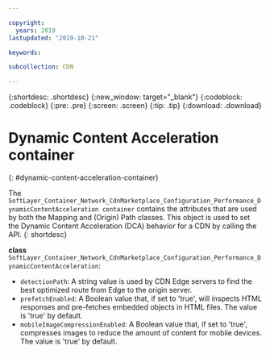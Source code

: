 ```yaml
---

copyright:
  years: 2019
lastupdated: "2019-10-21"

keywords:  

subcollection: CDN

---
```


{:shortdesc: .shortdesc}
{:new_window: target="_blank"}
{:codeblock: .codeblock}
{:pre: .pre}
{:screen: .screen}
{:tip: .tip}
{:download: .download}

# Dynamic Content Acceleration container
{: #dynamic-content-acceleration-container}

The `SoftLayer_Container_Network_CdnMarketplace_Configuration_Performance_DynamicContentAcceleration container` contains the attributes that are used by both the Mapping and (Origin) Path classes. This object is used to set the Dynamic Content Acceleration (DCA) behavior for a CDN by calling the API.
{: shortdesc}

**class** `SoftLayer_Container_Network_CdnMarketplace_Configuration_Performance_DynamicContentAcceleration`:

* `detectionPath`: A string value is used by CDN Edge servers to find the best optimized route from Edge to the origin server.
* `prefetchEnabled`: A Boolean value that, if set to 'true', will inspects HTML responses and pre-fetches embedded objects in HTML files. The value is 'true' by default.
* `mobileImageCompressionEnabled`: A Boolean value that, if set to 'true', compresses images to reduce the amount of content for mobile devices. The value is 'true' by default.
